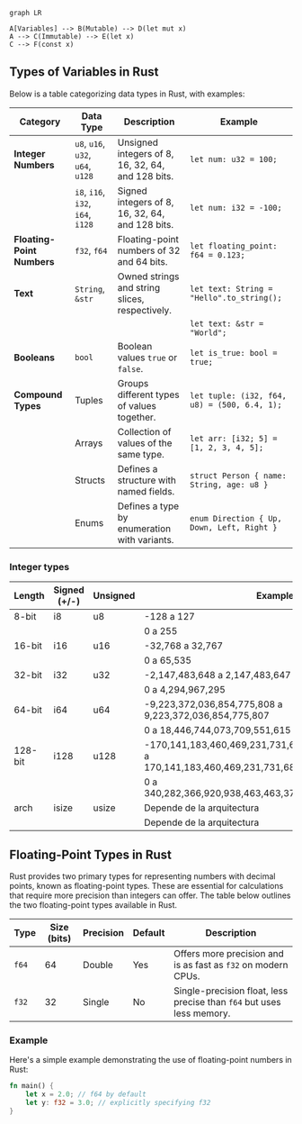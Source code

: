 ```mermaid
graph LR

A[Variables] --> B(Mutable) --> D(let mut x)
A --> C(Immutable) --> E(let x) 
C --> F(const x)
```

## Types of Variables in Rust

Below is a table categorizing data types in Rust, with examples:

| Category                      | Data Type                                | Description                                                                      | Example                                          |
|-------------------------------|------------------------------------------|----------------------------------------------------------------------------------|--------------------------------------------------|
| **Integer Numbers**           | `u8`, `u16`, `u32`, `u64`, `u128`        | Unsigned integers of 8, 16, 32, 64, and 128 bits.                                | `let num: u32 = 100;`                            |
|                               | `i8`, `i16`, `i32`, `i64`, `i128`        | Signed integers of 8, 16, 32, 64, and 128 bits.                                  | `let num: i32 = -100;`                           |
| **Floating-Point Numbers**    | `f32`, `f64`                             | Floating-point numbers of 32 and 64 bits.                                        | `let floating_point: f64 = 0.123;`               |
| **Text**                      | `String`, `&str`                         | Owned strings and string slices, respectively.                                   | `let text: String = "Hello".to_string();`        |
|                               |                                          |                                                                                  | `let text: &str = "World";`                      |
| **Booleans**                  | `bool`                                   | Boolean values `true` or `false`.                                                | `let is_true: bool = true;`                      |
| **Compound Types**            | Tuples                                   | Groups different types of values together.                                       | `let tuple: (i32, f64, u8) = (500, 6.4, 1);`     |
|                               | Arrays                                   | Collection of values of the same type.                                           | `let arr: [i32; 5] = [1, 2, 3, 4, 5];`            |
|                               | Structs                                  | Defines a structure with named fields.                                           | `struct Person { name: String, age: u8 }`        |
|                               | Enums                                    | Defines a type by enumeration with variants.                                     | `enum Direction { Up, Down, Left, Right }`       |


### Integer types

| Length  | Signed (+/-)   | Unsigned       | Example                  |
|---------|----------------|----------------|--------------------------|
| 8-bit   | i8             | u8             | -128 a 127               |
|         |                |                | 0 a 255                  |
| 16-bit  | i16            | u16            | -32,768 a 32,767         |
|         |                |                | 0 a 65,535               |
| 32-bit  | i32            | u32            | -2,147,483,648 a 2,147,483,647 |
|         |                |                | 0 a 4,294,967,295        |
| 64-bit  | i64            | u64            | -9,223,372,036,854,775,808 a 9,223,372,036,854,775,807 |
|         |                |                | 0 a 18,446,744,073,709,551,615 |
| 128-bit | i128           | u128           | -170,141,183,460,469,231,731,687,303,715,884,105,728 a 170,141,183,460,469,231,731,687,303,715,884,105,727 |
|         |                |                | 0 a 340,282,366,920,938,463,463,374,607,431,768,211,455 |
| arch    | isize          | usize          | Depende de la arquitectura |
|         |                |                | Depende de la arquitectura |


## Floating-Point Types in Rust

Rust provides two primary types for representing numbers with decimal points, known as floating-point types. These are essential for calculations that require more precision than integers can offer. The table below outlines the two floating-point types available in Rust.

| Type  | Size (bits) | Precision      | Default | Description                                                                 |
|-------|-------------|----------------|---------|-----------------------------------------------------------------------------|
| `f64` | 64          | Double         | Yes     | Offers more precision and is as fast as `f32` on modern CPUs.               |
| `f32` | 32          | Single         | No      | Single-precision float, less precise than `f64` but uses less memory.       |

### Example

Here's a simple example demonstrating the use of floating-point numbers in Rust:

```rust
fn main() {
    let x = 2.0; // f64 by default
    let y: f32 = 3.0; // explicitly specifying f32
}
